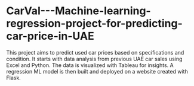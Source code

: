 # CarVal---Machine-learning-regression-project-for-predicting-car-price-in-UAE
This project aims to predict used car prices based on specifications and condition. It starts with data analysis from previous UAE car sales using Excel and Python. The data is visualized with Tableau for insights. A regression ML model is then built and deployed on a website created with Flask.
